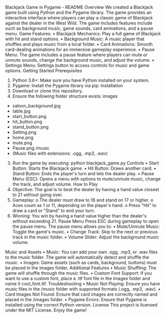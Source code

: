 Blackjack Game in Pygame - README
Overview
We created a Blackjack game built using Python and the Pygame library. The game provides an interactive interface where players can play a classic game of Blackjack against the dealer in the West Wild. The game includes features include such as background music, game sounds, card animations, and a pause menu.
Game Features:
•	Blackjack Mechanics: Play a full game of Blackjack with hit and stand options.
•	Background Music: A music player that shuffles and plays music from a local folder.
•	Card Animations: Smooth card-dealing animations for an immersive gameplay experience.
•	Pause Menu: The game includes a pause feature where players can mute or unmute sounds, change the background music, and adjust the volume.
•	Settings Menu: Settings button to access controls for music and game options.
Getting Started
Prerequisites
1.	Python 3.8+: Make sure you have Python installed on your system.
2.	Pygame: Install the Pygame library via pip:
Installation
1.	Download or clone this repository.
2.	Ensure the following folder structure exists:
images
   - saloon_background.jpg
   - table.jpg
   - start_button.png
   - hit_button.png
   - stand_button.png
   - Setting.png
   - home.png
   - mute.png
   - Pause.png
/music
   - (Music files with extensions: .ogg, .mp3, .wav)
3.	Run the game by executing:
python blackjack_game.py
Controls
•	Start Button: Starts the Blackjack game.
•	Hit Button: Draws another card.
•	Stand Button: Ends the player's turn and lets the dealer play.
•	Pause Menu (ESC): Opens a menu with options to mute/unmute music, change the track, and adjust volume.
How to Play
1.	Objective: The goal is to beat the dealer by having a hand value closest to 21 without going over.
2.	Gameplay:
o	The dealer must draw to 16 and stand on 17 or higher.
o	Aces count as 1 or 11, depending on the player's hand.
o	Press "Hit" to draw a card or "Stand" to end your turn.
3.	Winning: You win by having a hand value higher than the dealer's without exceeding 21.
Pause Menu
Press ESC during gameplay to open the pause menu. The pause menu allows you to:
•	Mute/Unmute Music: Toggle the game's music.
•	Change Track: Skip to the next or previous track in the music folder.
•	Volume Slider: Adjust the background music volume.

Music and Assets
•	Music: You can add your own .ogg, .mp3, or .wav files to the music folder. The game will automatically detect and shuffle the music.
•	Images: Game assets (such as cards, background, buttons) must be placed in the images folder.
Additional Features
•	Music Shuffling: The game will shuffle through the music files.
•	Custom Font Support: If you want to use a custom font, place a .ttf font file in the images folder and name it cool_font.ttf.
Troubleshooting
•	Music Not Playing: Ensure you have music files in the /music folder with supported formats (.ogg, .mp3, .wav).
•	Card Images Not Found: Ensure that card images are correctly named and placed in the /images folder.
•	Pygame Errors: Ensure that Pygame is installed using the correct Python version.
License
This project is licensed under the MIT License.
Enjoy the game!
